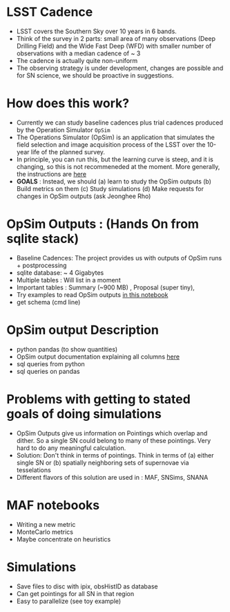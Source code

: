 # LSST Cadence
- LSST covers the Southern Sky over 10 years in 6 bands. 
- Think of the survey in 2 parts: small area of many observations (Deep Drilling Field) and the Wide Fast Deep (WFD) with smaller number of observations with a median cadence of ~ 3 
- The cadence is actually quite non-uniform
- The observing strategy is under development, changes are possible and for SN science, we should be proactive in suggestions.


# How does this work?

- Currently we can study baseline cadences plus trial cadences produced by the Operation Simulator `OpSim`
- The Operations Simulator (OpSim) is an application that simulates the field selection and image acquisition process of the LSST over the 10-year life of the planned survey.
- In principle, you can run this, but the learning curve is steep, and it is changing, so this is not recommeneded at the moment. More generally, the instructions are [here](https://confluence.lsstcorp.org/display/SIM/How+to+Run+OpSim+and+MAF)
- __GOALS__ : Instead, we should (a) learn to study the OpSim outputs (b) Build metrics on them (c) Study simulations (d) Make requests for changes in OpSim outputs (ask Jeonghee Rho)


# OpSim Outputs : (Hands On from sqlite stack)
- Baseline Cadences: The project provides us with outputs of OpSim runs + postprocessing
- sqlite database: ~ 4 Gigabytes
- Multiple tables : Will list in a moment
- Important tables : Summary (~900 MB) , Proposal (super tiny), 
- Try examples to read OpSim outputs [in this notebook](examples/Cadence_And_OpSim.ipynb)
- get schema (cmd line)

# OpSim output Description
- python pandas (to show quantities)
- OpSim output documentation explaining all columns [here](https://www.lsst.org/scientists/simulations/opsim/summary-table-column-descriptions-v335)
- sql queries from python
- sql queries on pandas

# Problems with getting to stated goals of doing simulations
- OpSim Outputs give us information on Pointings which overlap and dither. So a single SN could belong to many of these pointings. Very hard to do any meaningful calculation.
- Solution: Don't think in terms of pointings. Think in terms of (a) either single SN or (b) spatially neighboring sets of supernovae via tesselations 
- Different flavors of this solution are used in : MAF,  SNSims, SNANA

# MAF notebooks
- Writing a new metric
- MonteCarlo metrics
- Maybe concentrate on heuristics

# Simulations
- Save files to disc with ipix, obsHistID as database
- Can get pointings for all SN in that region
- Easy to parallelize (see toy example)
